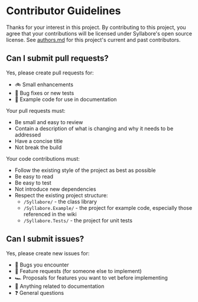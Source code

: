 # Contributor Guidelines 
Thanks for your interest in this project. By contributing to this project, you agree that your contributions will be licensed under Syllabore's open source license. See [authors.md](https://github.com/kesac/Syllabore/blob/main/AUTHORS.md) for this project's current and past contributors.

## Can I submit pull requests?
Yes, please create pull requests for:
- 🚲 Small enhancements
- 🐛 Bug fixes or new tests
- 🌿 Example code for use in documentation

Your pull requests must:
- Be small and easy to review
- Contain a description of what is changing and why it needs to be addressed
- Have a concise title
- Not break the build

Your code contributions must:
- Follow the existing style of the project as best as possible
- Be easy to read
- Be easy to test
- Not introduce new dependencies
- Respect the existing project structure:
	- `/Syllabore/` - the class library
	- `/Syllabore.Example/` - the project for example code, especially those referenced in the wiki
	- `/Syllabore.Tests/` - the project for unit tests
  
## Can I submit issues?
Yes, please create new issues for:
- 🐜 Bugs you encounter
- 🚗 Feature requests (for someone else to implement)
- 🏎 Proposals for features you want to vet before implementing
- 📘 Anything related to documentation
- ❓ General questions



